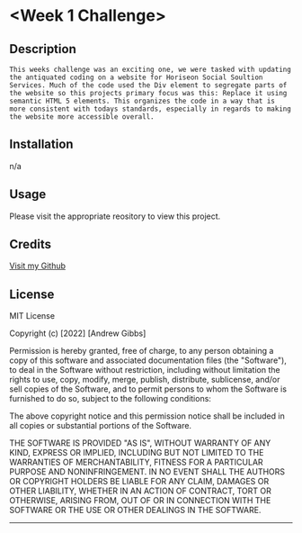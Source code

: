 # <Week 1 Challenge>

## Description

    This weeks challenge was an exciting one, we were tasked with updating the antiquated coding on a website for Horiseon Social Soultion Services. Much of the code used the Div element to segregate parts of the website so this projects primary focus was this: Replace it using semantic HTML 5 elements. This organizes the code in a way that is more consistent with todays standards, especially in regards to making the website more accessible overall.



## Installation

n/a

## Usage

Please visit the appropriate reository to view this project.

## Credits

<a href=https://github.com/AndrewPGibbs>Visit my Github<a>
## License

MIT License

Copyright (c) [2022] [Andrew Gibbs]

Permission is hereby granted, free of charge, to any person obtaining a copy
of this software and associated documentation files (the "Software"), to deal
in the Software without restriction, including without limitation the rights
to use, copy, modify, merge, publish, distribute, sublicense, and/or sell
copies of the Software, and to permit persons to whom the Software is
furnished to do so, subject to the following conditions:

The above copyright notice and this permission notice shall be included in all
copies or substantial portions of the Software.

THE SOFTWARE IS PROVIDED "AS IS", WITHOUT WARRANTY OF ANY KIND, EXPRESS OR
IMPLIED, INCLUDING BUT NOT LIMITED TO THE WARRANTIES OF MERCHANTABILITY,
FITNESS FOR A PARTICULAR PURPOSE AND NONINFRINGEMENT. IN NO EVENT SHALL THE
AUTHORS OR COPYRIGHT HOLDERS BE LIABLE FOR ANY CLAIM, DAMAGES OR OTHER
LIABILITY, WHETHER IN AN ACTION OF CONTRACT, TORT OR OTHERWISE, ARISING FROM,
OUT OF OR IN CONNECTION WITH THE SOFTWARE OR THE USE OR OTHER DEALINGS IN THE
SOFTWARE.

---